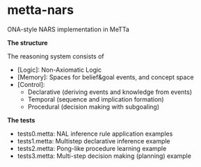 # metta-nars
ONA-style NARS implementation in MeTTa

**The structure**

The reasoning system consists of
- [Logic]: Non-Axiomatic Logic
- [Memory]: Spaces for belief&goal events, and concept space
- [Control]:
    - Declarative (deriving events and knowledge from events)
    - Temporal (sequence and implication formation)
    - Procedural (decision making with subgoaling)

**The tests**

- tests0.metta: NAL inference rule application examples
- tests1.metta: Multistep declarative inference example
- tests2.metta: Pong-like procedure learning example
- tests3.metta: Multi-step decision making (planning) example
